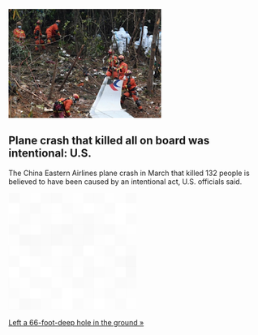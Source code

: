 
![Plane crash that killed all on board was intentional: U.S.](./20220517235856.png)
## Plane crash that killed all on board was intentional: U.S.

The China Eastern Airlines plane crash in March that killed 132 people is believed to have been caused by an intentional act, U.S. officials said.

![pic](../square_bg.png)

[Left a 66-foot-deep hole in the ground »](https://www.yahoo.com/gma/chinese-plane-crash-killed-132-195355700.html)
